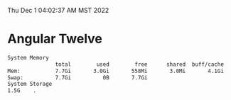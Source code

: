 Thu Dec  1 04:02:37 AM MST 2022

# Angular Twelve

```bash
System Memory
               total        used        free      shared  buff/cache   available
Mem:           7.7Gi       3.0Gi       558Mi       3.0Mi       4.1Gi       4.3Gi
Swap:          7.7Gi          0B       7.7Gi
System Storage
1.5G	.
```
```bash
